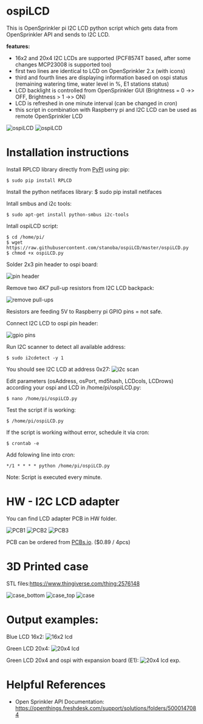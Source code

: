 # ospiLCD


This is OpenSprinkler pi I2C LCD python script which gets data from OpenSprinkler API and sends to I2C LCD.

**features:**
* 16x2 and 20x4 I2C LCDs are supported (PCF8574T based, after some changes MCP23008 is supported too)
* first two lines are identical to LCD on OpenSprinkler 2.x (with icons)
* third and fourth lines are displaying information based on ospi status (remaining watering time, water level in %, E1 stations status)
* LCD backlight is controlled from OpenSprinkler GUI (Brightness = 0 ->> OFF, Brightness > 1 ->> ON)
* LCD is refreshed in one minute interval (can be changed in cron)
* this script in combination with Raspberry pi and I2C LCD can be used as remote OpenSprinkler LCD


![ospiLCD](/img/ospilcd1.jpg)
![ospiLCD](/img/ospilcd9.jpg)


Installation instructions
=====

Install RPLCD library directly from [PyPI](https://pypi.python.org/pypi/RPLCD/) using pip:

    $ sudo pip install RPLCD

Install the python netifaces library:
    $ sudo pip install netifaces

Intall smbus and i2c tools:

    $ sudo apt-get install python-smbus i2c-tools

Intall ospiLCD script:

    $ cd /home/pi/
    $ wget  https://raw.githubusercontent.com/stanoba/ospiLCD/master/ospiLCD.py
    $ chmod +x ospiLCD.py
    
Solder 2x3 pin header to ospi board:

![pin header](/img/ospilcd2.jpg)

Remove two 4K7 pull-up resistors from I2C LCD backpack:

![remove pull-ups](/img/ospilcd4.jpg)

Resistors are feeding 5V to Raspberry pi GPIO pins = not safe.

Connect I2C LCD to ospi pin header:

![gpio pins](/img/ospilcd3.jpg)

Run I2C scanner to detect all available address:

    $ sudo i2cdetect -y 1

You should see I2C LCD at address 0x27:
![i2c scan](/img/ospilcd8a.jpg)

Edit parameters (osAddress, osPort, md5hash, LCDcols, LCDrows) according your ospi and LCD in /home/pi/ospiLCD.py:

    $ nano /home/pi/ospiLCD.py

Test the script if is working:

    $ /home/pi/ospiLCD.py

If the script is working without error, schedule it via cron:

    $ crontab -e
    
Add folowing line into cron:

    */1 * * * * python /home/pi/ospiLCD.py
    
Note: Script is executed every minute.

HW - I2C LCD adapter
=====
You can find LCD adapter PCB in HW folder.

![PCB1](/HW/ospiLCD_PCB.jpg)
![PCB2](/img/ospilcd8.jpg)
![PCB3](/img/ospilcd10.jpg)

PCB can be ordered from [PCBs.io](https://PCBs.io/share/zM39D). ($0.89 / 4pcs)

3D Printed case
=====
STL files:https://www.thingiverse.com/thing:2576148

![case_bottom](/img/ospilcd11.jpg)
![case_top](/img/ospilcd12.jpg)
![case](/img/ospilcd9.jpg)

Output examples:
=====
Blue LCD 16x2:
![16x2 lcd](/img/ospilcd5.jpg)

Green LCD 20x4:
![20x4 lcd](/img/ospilcd6.jpg)

Green LCD 20x4 and ospi with expansion board (E1):
![20x4 lcd exp.](/img/ospilcd7.jpg)

# Helpful References
* Open Sprinkler API Documentation: https://openthings.freshdesk.com/support/solutions/folders/5000147084
